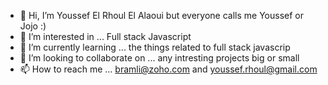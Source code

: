 - 👋 Hi, I’m Youssef El Rhoul El Alaoui but everyone calls me Youssef or Jojo :)
- 👀 I’m interested in ... Full stack Javascript
- 🌱 I’m currently learning ... the things related to full stack javascrip
- 💞️ I’m looking to collaborate on ... any intresting projects big or small
- 📫 How to reach me ... bramli@zoho.com and youssef.rhoul@gmail.com

<!---
ktyoussef/ktyoussef is a ✨ special ✨ repository because its `README.md` (this file) appears on your GitHub profile.
You can click the Preview link to take a look at your changes.
--->
